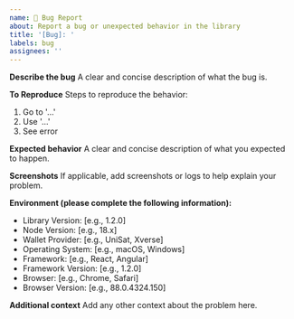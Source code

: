 ```yaml
---
name: 🐛 Bug Report
about: Report a bug or unexpected behavior in the library
title: '[Bug]: '
labels: bug
assignees: ''
---
```


**Describe the bug**
A clear and concise description of what the bug is.

**To Reproduce**
Steps to reproduce the behavior:

1. Go to '...'
2. Use '...'
3. See error

**Expected behavior**
A clear and concise description of what you expected to happen.

**Screenshots**
If applicable, add screenshots or logs to help explain your problem.

**Environment (please complete the following information):**

- Library Version: [e.g., 1.2.0]
- Node Version: [e.g., 18.x]
- Wallet Provider: [e.g., UniSat, Xverse]
- Operating System: [e.g., macOS, Windows]
- Framework: [e.g., React, Angular]
- Framework Version: [e.g., 1.2.0]
- Browser: [e.g., Chrome, Safari]
- Browser Version: [e.g., 88.0.4324.150]

**Additional context**
Add any other context about the problem here.
